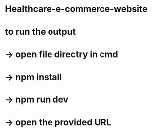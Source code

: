 # Healthcare-e-commerce-website

# to run the output
# -> open file directry in cmd
# -> npm install
# -> npm run dev
# -> open the provided URL 